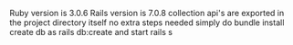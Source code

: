 Ruby version is 3.0.6 
Rails version is 7.0.8
collection api's are exported in the project directory itself
no extra steps needed simply do bundle install create db as rails db:create and start rails s